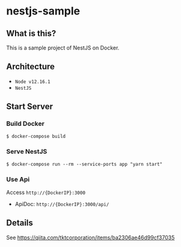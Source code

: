 # nestjs-sample

## What is this?
This is a sample project of NestJS on Docker.

## Architecture
- `Node v12.16.1`
- `NestJS`

## Start Server

### Build Docker

```bash
$ docker-compose build
```

### Serve NestJS

```
$ docker-compose run --rm --service-ports app "yarn start"
```

### Use Api
Access `http://{DockerIP}:3000`
- ApiDoc: `http://{DockerIP}:3000/api/`

## Details
See https://qiita.com/tktcorporation/items/ba2306ae46d99cf37035